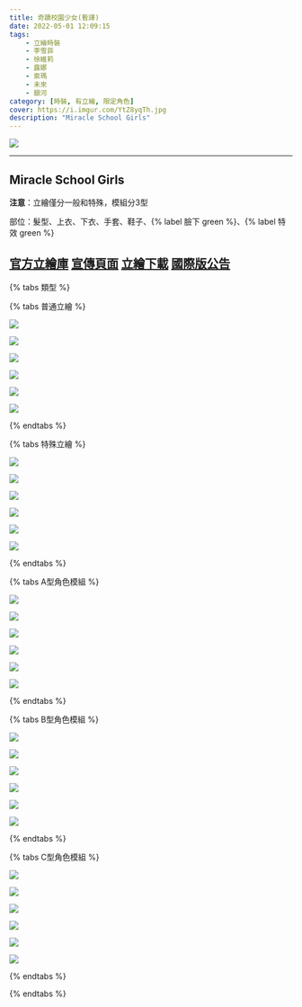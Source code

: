 ```yaml
---
title: 奇蹟校園少女(暫譯)
date: 2022-05-01 12:09:15
tags:
    - 立繪時裝
    - 李雪菲
    - 徐維莉
    - 露娜
    - 索瑪
    - 未來
    - 銀河
category: [時裝, 有立繪, 限定角色]
cover: https://i.imgur.com/YtZ8yqTh.jpg
description: "Miracle School Girls"
---
```


![](https://file.nexon.com/NxFile/download/FileDownloader.aspx?oidFile=4908967578593929082)

---
## Miracle School Girls

**注意**：立繪僅分一般和特殊，模組分3型

部位：髮型、上衣、下衣、手套、鞋子、{% label 臉下 green %}、{% label 特效 green %}

[官方立繪庫](https://www.naddic.co.kr/ko/game/cls/fansitekit)
[宣傳頁面](https://closers.nexon.com/events2022/0324/costume)
[立繪下載](https://closers.vod.nexoncdn.co.kr/site/fansitekit/Closers_FansiteKit_miracleSchoolGirls_220324.zip)
[國際版公告](https://www.closersonline.com/naddic_news/20221123-miracle-school-girls-vow-of-love-nocturnal-x/)
---

{% tabs 類型 %}
<!-- tab <font color=#6495ED><b>普通立繪</b></font>-->
{% tabs 普通立繪 %}
<!-- tab 李雪菲(Seulbi)-->
[![](https://i.imgur.com/RacmV3lh.jpg)](https://i.imgur.com/RacmV3l.jpg)
<!-- endtab -->
<!-- tab 徐維莉(Yuri)-->
[![](https://i.imgur.com/XR64Vjjh.jpg)](https://i.imgur.com/XR64Vjj.jpg)
<!-- endtab -->
<!-- tab 露娜(Luna)-->
[![](https://i.imgur.com/7Ni1iPzh.jpg)](https://i.imgur.com/7Ni1iPz.jpg)
<!-- endtab -->
<!-- tab 索瑪(Soma)-->
[![](https://i.imgur.com/UTTlillh.jpg)](https://i.imgur.com/UTTlill.jpg)
<!-- endtab -->
<!-- tab 未來(Mirae)-->
[![](https://i.imgur.com/tIXEhSkh.jpg)](https://i.imgur.com/tIXEhSk.jpg)
<!-- endtab -->
<!-- tab 銀河(Eunha)-->
[![](https://i.imgur.com/JECKTteh.jpg)](https://i.imgur.com/JECKTte.jpg)
<!-- endtab -->
{% endtabs %}
<!-- endtab -->

<!-- tab <font color=#DE3163><b>特殊立繪</b></font>-->
{% tabs 特殊立繪 %}
<!-- tab 李雪菲(Seulbi)-->
[![](https://i.imgur.com/T4gVvX4h.jpg)](https://i.imgur.com/T4gVvX4.jpg)
<!-- endtab -->
<!-- tab 徐維莉(Yuri)-->
[![](https://i.imgur.com/Z1njl5Th.jpg)](https://i.imgur.com/Z1njl5T.jpg)
<!-- endtab -->
<!-- tab 露娜(Luna)-->
[![](https://i.imgur.com/8zWMQaXh.jpg)](https://i.imgur.com/8zWMQaX.jpg)
<!-- endtab -->
<!-- tab 索瑪(Soma)-->
[![](https://i.imgur.com/108bMiHh.jpg)](https://i.imgur.com/108bMiH.jpg)
<!-- endtab -->
<!-- tab 未來(Mirae)-->
[![](https://i.imgur.com/ASMxWNhh.jpg)](https://i.imgur.com/ASMxWNh.jpg)
<!-- endtab -->
<!-- tab 銀河(Eunha)-->
[![](https://i.imgur.com/btx9YBAh.jpg)](https://i.imgur.com/btx9YBA.jpg)
<!-- endtab -->
{% endtabs %}
<!-- endtab -->

<!-- tab 模組A型-->
{% tabs A型角色模組 %}
<!-- tab 李雪菲(Seulbi)-->
[![](https://i.imgur.com/xetdpD2h.png)](https://i.imgur.com/xetdpD2.png)
<!-- endtab -->
<!-- tab 徐維莉(Yuri)-->
[![](https://i.imgur.com/80DzftVh.png)](https://i.imgur.com/80DzftV.png)
<!-- endtab -->
<!-- tab 露娜(Luna)-->
[![](https://i.imgur.com/rI5VzLEh.png)](https://i.imgur.com/rI5VzLE.png)
<!-- endtab -->
<!-- tab 索瑪(Soma)-->
[![](https://i.imgur.com/e2yrw3Zh.png)](https://i.imgur.com/e2yrw3Z.png)
<!-- endtab -->
<!-- tab 未來(Mirae)-->
[![](https://i.imgur.com/ockGTqgh.png)](https://i.imgur.com/ockGTqg.png)
<!-- endtab -->
<!-- tab 銀河(Eunha)-->
[![](https://i.imgur.com/FsuyKGQh.png)](https://i.imgur.com/FsuyKGQ.png)
<!-- endtab -->
{% endtabs %}
<!-- endtab -->

<!-- tab 模組B型-->
{% tabs B型角色模組 %}
<!-- tab 李雪菲(Seulbi)-->
[![](https://i.imgur.com/kbXo2rih.png)](https://i.imgur.com/kbXo2ri.png)
<!-- endtab -->
<!-- tab 徐維莉(Yuri)-->
[![](https://i.imgur.com/vXgEqqhh.png)](https://i.imgur.com/vXgEqqh.png)
<!-- endtab -->
<!-- tab 露娜(Luna)-->
[![](https://i.imgur.com/2RUXNnIh.png)](https://i.imgur.com/2RUXNnI.png)
<!-- endtab -->
<!-- tab 索瑪(Soma)-->
[![](https://i.imgur.com/UegtoiYh.png)](https://i.imgur.com/UegtoiY.png)
<!-- endtab -->
<!-- tab 未來(Mirae)-->
[![](https://i.imgur.com/lWZiFSmh.png)](https://i.imgur.com/lWZiFSm.png)
<!-- endtab -->
<!-- tab 銀河(Eunha)-->
[![](https://i.imgur.com/Y5LFwaOh.png)](https://i.imgur.com/Y5LFwaO.png)
<!-- endtab -->
{% endtabs %}
<!-- endtab -->

<!-- tab 模組C型-->
{% tabs C型角色模組 %}
<!-- tab 李雪菲(Seulbi)-->
[![](https://i.imgur.com/8dCRfvTh.png)](https://i.imgur.com/8dCRfvT.png)
<!-- endtab -->
<!-- tab 徐維莉(Yuri)-->
[![](https://i.imgur.com/S2gS9Qzh.png)](https://i.imgur.com/S2gS9Qz.png)
<!-- endtab -->
<!-- tab 露娜(Luna)-->
[![](https://i.imgur.com/Lv38Q7Oh.png)](https://i.imgur.com/Lv38Q7O.png)
<!-- endtab -->
<!-- tab 索瑪(Soma)-->
[![](https://i.imgur.com/fmP5CyNh.png)](https://i.imgur.com/fmP5CyN.png)
<!-- endtab -->
<!-- tab 未來(Mirae)-->
[![](https://i.imgur.com/g4iV0TNh.png)](https://i.imgur.com/g4iV0TN.png)
<!-- endtab -->
<!-- tab 銀河(Eunha)-->
[![](https://i.imgur.com/99rqskAh.png)](https://i.imgur.com/99rqskA.png)
<!-- endtab -->
{% endtabs %}
<!-- endtab -->

{% endtabs %}
